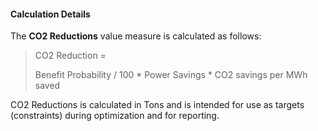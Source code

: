 
#### Calculation Details

The **CO2 Reductions** value measure is calculated as follows:

> CO2 Reduction =
>
> Benefit Probability / 100 * Power Savings * CO2 savings per MWh saved

CO2 Reductions is calculated in Tons and is intended for use as targets (constraints) during optimization and for reporting.
